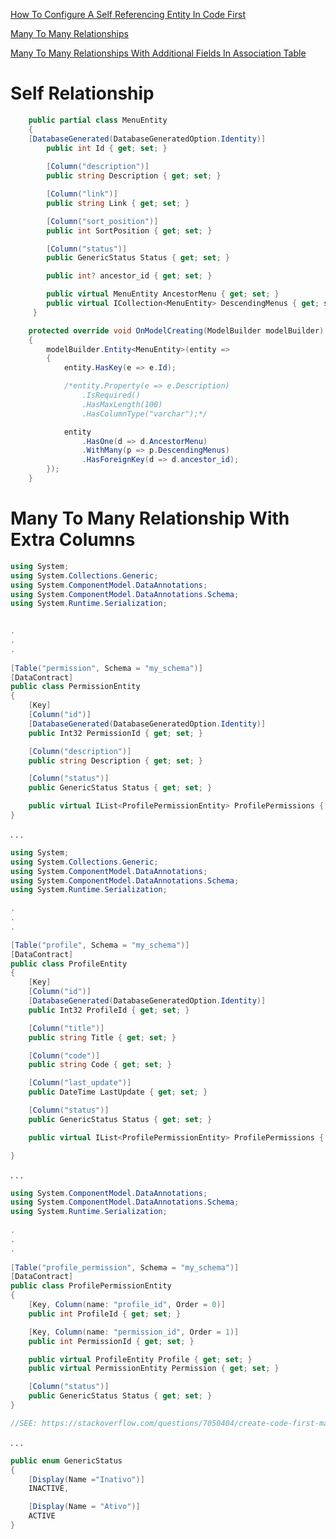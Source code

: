[How To Configure A Self Referencing Entity In Code First](https://roland.kierkels.net/c-asp-net/how-to-configure-a-self-referencing-entity-in-code-first/)

[Many To Many Relationships](https://adrianscorner.wordpress.com/2014/04/04/designing-a-many-to-many-relationship-with-additional-fields-using-entity-framework/)

[Many To Many Relationships With Additional Fields In Association Table](https://stackoverflow.com/questions/7050404/create-code-first-many-to-many-with-additional-fields-in-association-table)

[]()
[]()
[]()
[]()


# Self Relationship

```cs
    public partial class MenuEntity
    {
	[DatabaseGenerated(DatabaseGeneratedOption.Identity)]
        public int Id { get; set; }
		
        [Column("description")]
        public string Description { get; set; }

        [Column("link")]
        public string Link { get; set; }

        [Column("sort_position")]
        public int SortPosition { get; set; }

        [Column("status")]
        public GenericStatus Status { get; set; }

        public int? ancestor_id { get; set; }

        public virtual MenuEntity AncestorMenu { get; set; }
        public virtual ICollection<MenuEntity> DescendingMenus { get; set; }
     }

    protected override void OnModelCreating(ModelBuilder modelBuilder)
    {
        modelBuilder.Entity<MenuEntity>(entity =>
        {
            entity.HasKey(e => e.Id);

            /*entity.Property(e => e.Description)
                .IsRequired()
                .HasMaxLength(100)
                .HasColumnType("varchar");*/

            entity
				.HasOne(d => d.AncestorMenu)
				.WithMany(p => p.DescendingMenus)
				.HasForeignKey(d => d.ancestor_id);
        });
    }

```	

# Many To Many Relationship With Extra Columns

```cs
using System;
using System.Collections.Generic;
using System.ComponentModel.DataAnnotations;
using System.ComponentModel.DataAnnotations.Schema;
using System.Runtime.Serialization; 

	
.
.
.
	
[Table("permission", Schema = "my_schema")]
[DataContract]
public class PermissionEntity
{
	[Key]
	[Column("id")]
	[DatabaseGenerated(DatabaseGeneratedOption.Identity)]
	public Int32 PermissionId { get; set; }

	[Column("description")]
	public string Description { get; set; }

	[Column("status")]
	public GenericStatus Status { get; set; }

	public virtual IList<ProfilePermissionEntity> ProfilePermissions { get; set; }
}
```   
	
.
.
.

```cs
using System;
using System.Collections.Generic;
using System.ComponentModel.DataAnnotations;
using System.ComponentModel.DataAnnotations.Schema;
using System.Runtime.Serialization; 
	
.
.
.

[Table("profile", Schema = "my_schema")]
[DataContract]
public class ProfileEntity
{
	[Key]
	[Column("id")]
	[DatabaseGenerated(DatabaseGeneratedOption.Identity)]
	public Int32 ProfileId { get; set; }

	[Column("title")]
	public string Title { get; set; }

	[Column("code")]
	public string Code { get; set; }

	[Column("last_update")]
	public DateTime LastUpdate { get; set; }

	[Column("status")]
	public GenericStatus Status { get; set; }

	public virtual IList<ProfilePermissionEntity> ProfilePermissions { get; set; }

}
```   
	
.
.
.

```cs	
using System.ComponentModel.DataAnnotations;
using System.ComponentModel.DataAnnotations.Schema;
using System.Runtime.Serialization;
	
.
.
.
	
[Table("profile_permission", Schema = "my_schema")]
[DataContract]
public class ProfilePermissionEntity
{
	[Key, Column(name: "profile_id", Order = 0)]
	public int ProfileId { get; set; }

	[Key, Column(name: "permission_id", Order = 1)]
	public int PermissionId { get; set; }

	public virtual ProfileEntity Profile { get; set; }
	public virtual PermissionEntity Permission { get; set; }

	[Column("status")]
	public GenericStatus Status { get; set; }
}

//SEE: https://stackoverflow.com/questions/7050404/create-code-first-many-to-many-with-additional-fields-in-association-table
```   
	
.
.
.

```cs
public enum GenericStatus
{
	[Display(Name ="Inativo")]
	INACTIVE,

	[Display(Name = "Ativo")]
	ACTIVE
}
```

